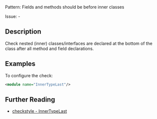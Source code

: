 Pattern: Fields and methods should be before inner classes

Issue: -

## Description

Check nested (inner) classes/interfaces are declared at the bottom of the class after all method and field declarations. 

## Examples

To configure the check: 


```xml
<module name="InnerTypeLast"/>
```

## Further Reading

* [checkstyle - InnerTypeLast](http://checkstyle.sourceforge.net/config_design.html#InnerTypeLast)
